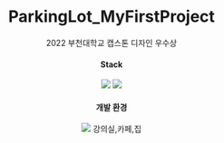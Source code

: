
<div align="center">
	<h1>ParkingLot_MyFirstProject</h1>
	<span>2022 부천대학교 캡스톤 디자인 우수상</span>
	<h4>Stack</h4>
	<img src="https://img.shields.io/badge/C++-00599C?style=flat&logo=cplusplus&logoColor=white" />
	<img src="https://img.shields.io/badge/Python-3776AB?style=flat&logo=Python&logoColor=white" />
	<br>
	<h4>개발 환경</h4>
	<img src="https://img.shields.io/badge/Visual Studio Code-007ACC?style=flat&logo=Visual Studio Code&logoColor=white" />
	<span>강의실,카페,집</span>
	<br>
</div>
